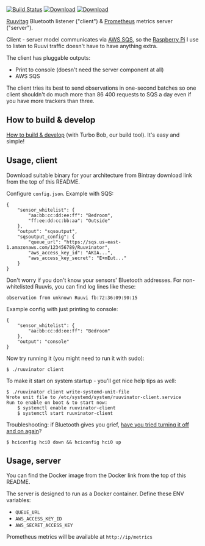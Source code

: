 [![Build Status](https://img.shields.io/travis/function61/ruuvinator.svg?style=for-the-badge)](https://travis-ci.org/function61/ruuvinator)
[![Download](https://img.shields.io/bintray/v/function61/ruuvinator/main.svg?style=for-the-badge&label=Download)](https://bintray.com/function61/ruuvinator/main/_latestVersion#files)
[![Download](https://img.shields.io/docker/pulls/fn61/ruuvinator.svg?style=for-the-badge)](https://hub.docker.com/r/fn61/ruuvinator/)

[Ruuvitag](https://shop.ruuvi.com/product/ruuvitag/) Bluetooth listener ("client") &
[Prometheus](https://prometheus.io/) metrics server ("server").

Client - server model communicates via [AWS SQS](https://aws.amazon.com/sqs/), so the
[Raspberry Pi](https://www.raspberrypi.org/) I use to listen to Ruuvi traffic doesn't have
to have anything extra.

The client has pluggable outputs:

- Print to console (doesn't need the server component at all)
- AWS SQS

The client tries its best to send observations in one-second batches so one client shouldn't
do much more than 86 400 requests to SQS a day even if you have more trackers than three.


How to build & develop
----------------------

[How to build & develop](https://github.com/function61/turbobob/blob/master/docs/external-how-to-build-and-dev.md)
(with Turbo Bob, our build tool). It's easy and simple!


Usage, client
-------------

Download suitable binary for your architecture from Bintray download link from the top of
this README.

Configure `config.json`. Example with SQS:

```
{
	"sensor_whitelist": {
		"aa:bb:cc:dd:ee:ff": "Bedroom",
		"ff:ee:dd:cc:bb:aa": "Outside"
	},
	"output": "sqsoutput",
	"sqsoutput_config": {
		"queue_url": "https://sqs.us-east-1.amazonaws.com/123456789/Ruuvinator",
		"aws_access_key_id": "AKIA...",
		"aws_access_key_secret": "E+mEut..."
	}
}
```

Don't worry if you don't know your sensors' Bluetooth addresses. For non-whitelisted Ruuvis,
you can find log lines like these:

```
observation from unknown Ruuvi fb:72:36:09:90:15
```

Example config with just printing to console:

```
{
	"sensor_whitelist": {
		"aa:bb:cc:dd:ee:ff": "Bedroom"
	},
	"output": "console"
}
```

Now try running it (you might need to run it with sudo):

```
$ ./ruuvinator client
```

To make it start on system startup - you'll get nice help tips as well:

```
$ ./ruuvinator client write-systemd-unit-file
Wrote unit file to /etc/systemd/system/ruuvinator-client.service
Run to enable on boot & to start now:
	$ systemctl enable ruuvinator-client
	$ systemctl start ruuvinator-client
```

Troubleshooting: if Bluetooth gives you grief,
[have you tried turning it off and on again](https://youtu.be/nn2FB1P_Mn8?t=10)?

```
$ hciconfig hci0 down && hciconfig hci0 up
```


Usage, server
-------------

You can find the Docker image from the Docker link from the top of this README.

The server is designed to run as a Docker container. Define these ENV variables:

- `QUEUE_URL`
- `AWS_ACCESS_KEY_ID`
- `AWS_SECRET_ACCESS_KEY`

Prometheus metrics will be available at `http://ip/metrics`
